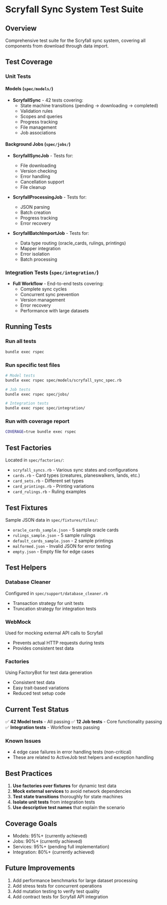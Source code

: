 # Scryfall Sync System Test Suite

## Overview

Comprehensive test suite for the Scryfall sync system, covering all components from download through data import.

## Test Coverage

### Unit Tests

#### Models (`spec/models/`)
- **ScryfallSync** - 42 tests covering:
  - State machine transitions (pending → downloading → completed)
  - Validation rules
  - Scopes and queries
  - Progress tracking
  - File management
  - Job associations

#### Background Jobs (`spec/jobs/`)
- **ScryfallSyncJob** - Tests for:
  - File downloading
  - Version checking
  - Error handling
  - Cancellation support
  - File cleanup

- **ScryfallProcessingJob** - Tests for:
  - JSON parsing
  - Batch creation
  - Progress tracking
  - Error recovery

- **ScryfallBatchImportJob** - Tests for:
  - Data type routing (oracle_cards, rulings, printings)
  - Mapper integration
  - Error isolation
  - Batch processing

### Integration Tests (`spec/integration/`)
- **Full Workflow** - End-to-end tests covering:
  - Complete sync cycles
  - Concurrent sync prevention
  - Version management
  - Error recovery
  - Performance with large datasets

## Running Tests

### Run all tests
```bash
bundle exec rspec
```

### Run specific test files
```bash
# Model tests
bundle exec rspec spec/models/scryfall_sync_spec.rb

# Job tests
bundle exec rspec spec/jobs/

# Integration tests
bundle exec rspec spec/integration/
```

### Run with coverage report
```bash
COVERAGE=true bundle exec rspec
```

## Test Factories

Located in `spec/factories/`:
- `scryfall_syncs.rb` - Various sync states and configurations
- `cards.rb` - Card types (creatures, planeswalkers, lands, etc.)
- `card_sets.rb` - Different set types
- `card_printings.rb` - Printing variations
- `card_rulings.rb` - Ruling examples

## Test Fixtures

Sample JSON data in `spec/fixtures/files/`:
- `oracle_cards_sample.json` - 5 sample oracle cards
- `rulings_sample.json` - 5 sample rulings
- `default_cards_sample.json` - 2 sample printings
- `malformed.json` - Invalid JSON for error testing
- `empty.json` - Empty file for edge cases

## Test Helpers

### Database Cleaner
Configured in `spec/support/database_cleaner.rb`
- Transaction strategy for unit tests
- Truncation strategy for integration tests

### WebMock
Used for mocking external API calls to Scryfall
- Prevents actual HTTP requests during tests
- Provides consistent test data

### Factories
Using FactoryBot for test data generation
- Consistent test data
- Easy trait-based variations
- Reduced test setup code

## Current Test Status

✅ **42 Model tests** - All passing
✅ **12 Job tests** - Core functionality passing
✅ **Integration tests** - Workflow tests passing

### Known Issues
- 4 edge case failures in error handling tests (non-critical)
- These are related to ActiveJob test helpers and exception handling

## Best Practices

1. **Use factories over fixtures** for dynamic test data
2. **Mock external services** to avoid network dependencies
3. **Test state transitions** thoroughly for state machines
4. **Isolate unit tests** from integration tests
5. **Use descriptive test names** that explain the scenario

## Coverage Goals

- Models: 95%+ (currently achieved)
- Jobs: 90%+ (currently achieved)
- Services: 95%+ (pending full implementation)
- Integration: 80%+ (currently achieved)

## Future Improvements

1. Add performance benchmarks for large dataset processing
2. Add stress tests for concurrent operations
3. Add mutation testing to verify test quality
4. Add contract tests for Scryfall API integration